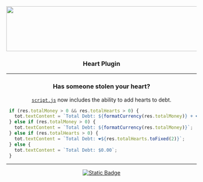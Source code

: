 <!-- Alignment -->
<div align="center">
  <!-- Banner -->
  <img width="1197" height="119" alt="DBTCTOR" src="https://github.com/user-attachments/assets/851084e9-fae3-4aaa-909e-a10d7b004bc3" />
  <!-- Caption -->
  <h3>Heart Plugin</h3>

  <!-- Divider -->
  ---

  <h3>Has someone stolen your heart?</h3>

  <a href="./script.js" target="_blank">`script.js`</a> now includes the ability to add hearts to debt.
  
</div>

<!-- Code -->
 ```js
  if (res.totalMoney > 0 && res.totalHearts > 0) {
    tot.textContent = `Total Debt: ${formatCurrency(res.totalMoney)} + ❤️${res.totalHearts.toFixed(2)}`;
  } else if (res.totalMoney > 0) {
    tot.textContent = `Total Debt: ${formatCurrency(res.totalMoney)}`;
  } else if (res.totalHearts > 0) {
    tot.textContent = `Total Debt: ❤️${res.totalHearts.toFixed(2)}`;
  } else {
    tot.textContent = `Total Debt: $0.00`;
  }
```
<!-- Divider -->
---

<!-- Alignment -->
<div align="center">
  <!-- Fork Button -->
  <a href="https://github.com/Debtector/Debtector" target="_blank"><img alt="Static Badge" src="https://img.shields.io/badge/Fork-Debtector?style=for-the-badge&logo=GitHub&color=%23348543"></a>
</div>


